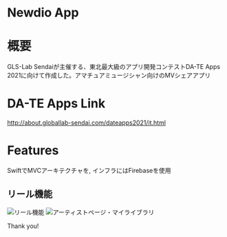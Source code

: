 Newdio App
=====================
# 概要

GLS-Lab Sendaiが主催する、東北最大級のアプリ開発コンテストDA-TE Apps 2021に向けて作成した。アマチュアミュージシャン向けのMVシェアアプリ

# DA-TE Apps Link

http://about.globallab-sendai.com/dateapps2021/it.html

# Features

SwiftでMVCアーキテクチャを, インフラにはFirebaseを使用
## リール機能
![リール機能](https://user-images.githubusercontent.com/74953312/117084094-3a928780-ad81-11eb-86eb-22114dc53c88.png)
![アーティストページ・マイライブラリ](https://user-images.githubusercontent.com/74953312/117084339-e936c800-ad81-11eb-8df7-de5bbf25a372.png)



Thank you!
